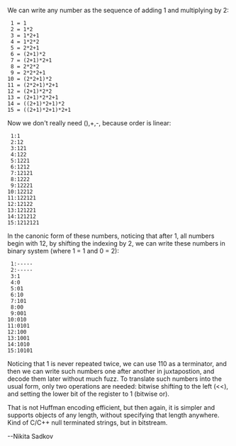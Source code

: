 We can write any number as the sequence of adding 1 and multiplying by 2:

     1 = 1
     2 = 1*2
     3 = 1*2+1
     4 = 1*2*2
     5 = 2*2+1
     6 = (2+1)*2
     7 = (2+1)*2+1
     8 = 2*2*2
     9 = 2*2*2+1
    10 = (2*2+1)*2
    11 = (2*2+1)*2+1
    12 = (2+1)*2*2
    13 = (2+1)*2*2+1
    14 = ((2+1)*2+1)*2
    15 = ((2+1)*2+1)*2+1

Now we don't really need (),+,-, because order is linear:

     1:1
     2:12
     3:121
     4:122
     5:1221
     6:1212
     7:12121
     8:1222
     9:12221
    10:12212
    11:122121
    12:12122
    13:121221
    14:121212
    15:1212121

In the canonic form of these numbers, noticing that after 1, all numbers begin with 12, by shifting the indexing by 2, we can write these numbers in binary system (where 1 = 1 and 0 = 2):

     1:-----
     2:-----
     3:1
     4:0
     5:01
     6:10
     7:101
     8:00
     9:001
    10:010
    11:0101
    12:100
    13:1001
    14:1010
    15:10101

Noticing that 1 is never repeated twice, we can use 110 as a terminator, and then we can write such numbers one after another in juxtapostion, and decode them later without much fuzz. To translate such numbers into the usual form, only two operations are needed: bitwise shifting to the left (<<), and setting the lower bit of the register to 1 (bitwise or). 

That is not Huffman encoding efficient, but then again, it is simpler and supports objects of any length, without specifying that length anywhere. Kind of C/C++ null terminated strings, but in bitstream. 

--Nikita Sadkov
